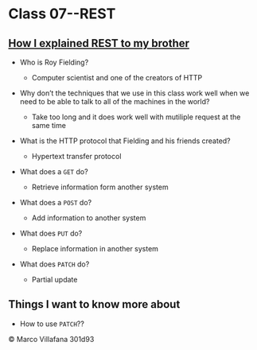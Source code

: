 # Class 07--REST

## [How I explained REST to my brother](https://gist.github.com/brookr/5977550)

+ Who is Roy Fielding?
  + Computer scientist and one of the creators of HTTP 

+ Why don’t the techniques that we use in this class work well when we need to be able to talk to all of the machines in the world? 
  + Take too long and it does work well with mutiliple request at the same time 

+ What is the HTTP protocol that Fielding and his friends created? 
  + Hypertext transfer protocol 

+ What does a `GET` do? 
  + Retrieve information form another system 

+ What does a `POST` do? 
  + Add information to another system 

+ What does `PUT` do? 
  + Replace information in another system 

+ What does `PATCH` do? 
  + Partial update  

## Things I want to know more about

+ How to use `PATCH`??

© Marco Villafana 301d93